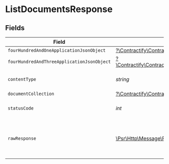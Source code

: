 # ListDocumentsResponse


## Fields

| Field                                                                                                                                              | Type                                                                                                                                               | Required                                                                                                                                           | Description                                                                                                                                        |
| -------------------------------------------------------------------------------------------------------------------------------------------------- | -------------------------------------------------------------------------------------------------------------------------------------------------- | -------------------------------------------------------------------------------------------------------------------------------------------------- | -------------------------------------------------------------------------------------------------------------------------------------------------- |
| `fourHundredAndOneApplicationJsonObject`                                                                                                           | [?\Contractify\ContractifyAPI\Models\Operations\ListDocumentsResponseBody](../../Models/Operations/ListDocumentsResponseBody.md)                   | :heavy_minus_sign:                                                                                                                                 | Unauthenticated                                                                                                                                    |
| `fourHundredAndThreeApplicationJsonObject`                                                                                                         | [?\Contractify\ContractifyAPI\Models\Operations\ListDocumentsDocumentsResponseBody](../../Models/Operations/ListDocumentsDocumentsResponseBody.md) | :heavy_minus_sign:                                                                                                                                 | Forbidden                                                                                                                                          |
| `contentType`                                                                                                                                      | *string*                                                                                                                                           | :heavy_check_mark:                                                                                                                                 | HTTP response content type for this operation                                                                                                      |
| `documentCollection`                                                                                                                               | [?\Contractify\ContractifyAPI\Models\Shared\DocumentCollection](../../Models/Shared/DocumentCollection.md)                                         | :heavy_minus_sign:                                                                                                                                 | OK                                                                                                                                                 |
| `statusCode`                                                                                                                                       | *int*                                                                                                                                              | :heavy_check_mark:                                                                                                                                 | HTTP response status code for this operation                                                                                                       |
| `rawResponse`                                                                                                                                      | [\Psr\Http\Message\ResponseInterface](https://www.php-fig.org/psr/psr-7/#33-psrhttpmessageresponseinterface)                                       | :heavy_minus_sign:                                                                                                                                 | Raw HTTP response; suitable for custom response parsing                                                                                            |